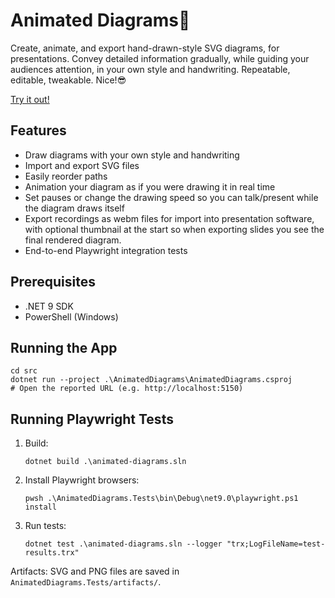 
# Animated Diagrams🚀

Create, animate, and export hand-drawn-style SVG diagrams, for presentations. Convey detailed information gradually, while guiding your audiences attention, in your own style and handwriting. Repeatable, editable, tweakable. Nice!😎

[Try it out!](https://forkinthecode.net/animated-diagrams/)

## Features
- Draw diagrams with your own style and handwriting
- Import and export SVG files
- Easily reorder paths
- Animation your diagram as if you were drawing it in real time
- Set pauses or change the drawing speed so you can talk/present while the diagram draws itself
- Export recordings as webm files for import into presentation software, 
    with optional thumbnail at the start so when exporting slides you see the final rendered diagram.
- End-to-end Playwright integration tests

## Prerequisites
- .NET 9 SDK
- PowerShell (Windows)

## Running the App
```pwsh
cd src
dotnet run --project .\AnimatedDiagrams\AnimatedDiagrams.csproj
# Open the reported URL (e.g. http://localhost:5150)
```

## Running Playwright Tests
1. Build:
	```pwsh
	dotnet build .\animated-diagrams.sln
	```
2. Install Playwright browsers:
	```pwsh
	pwsh .\AnimatedDiagrams.Tests\bin\Debug\net9.0\playwright.ps1 install
	```
3. Run tests:
	```pwsh
	dotnet test .\animated-diagrams.sln --logger "trx;LogFileName=test-results.trx"
	```

Artifacts: SVG and PNG files are saved in `AnimatedDiagrams.Tests/artifacts/`.


